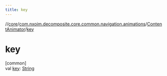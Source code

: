 ```yaml
---
title: key
---
```

//[core](../../../index.html)/[com.nxoim.decomposite.core.common.navigation.animations](../index.html)/[ContentAnimator](index.html)/[key](key.html)



# key



[common]\
val [key](key.html): [String](https://kotlinlang.org/api/latest/jvm/stdlib/kotlin/-string/index.html)




